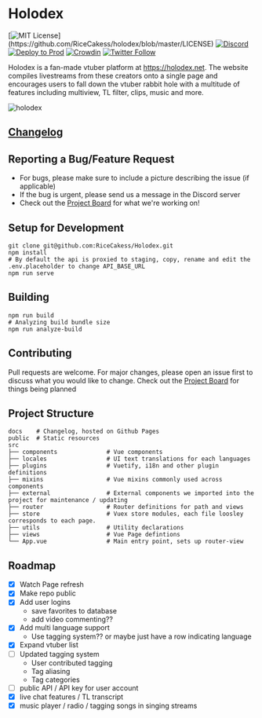 # Holodex

[![MIT License](https://img.shields.io/apm/l/atomic-design-ui.svg?)](https://github.com/RiceCakess/holodex/blob/master/LICENSE)
[![Discord](https://img.shields.io/discord/796190073271353385?label=Discord)](https://discord.gg/jctkgHBt4b)
[![Deploy to Prod](https://github.com/RiceCakess/holoclips/workflows/Deploy%20to%20production/badge.svg)](https://github.com/RiceCakess/holoclips/actions?query=workflow%3A%22Deploy+to+production%22)
[![Crowdin](https://badges.crowdin.net/holodex/localized.svg)](https://crowdin.com/project/holodex)
[![Twitter Follow](https://img.shields.io/twitter/follow/holodex?style=social)](https://twitter.com/holodex)

Holodex is a fan-made vtuber platform at https://holodex.net. The website compiles livestreams from these creators onto a single page and encourages users to fall down the vtuber rabbit hole with a multitude of features including multiview, TL filter, clips, music and more.

![holodex](https://github.com/RiceCakess/Holodex/blob/dev/public/img/intro-promo.jpg)

## [Changelog](https://github.com/HolodexNet/Holodex/blob/dev/docs/CHANGELOG.md)

## Reporting a Bug/Feature Request

- For bugs, please make sure to include a picture describing the issue (if applicable)
- If the bug is urgent, please send us a message in the Discord server
- Check out the [Project Board](https://github.com/RiceCakess/Holodex/projects) for what we're working on!

## Setup for Development

```
git clone git@github.com:RiceCakess/Holodex.git
npm install
# By default the api is proxied to staging, copy, rename and edit the .env.placeholder to change API_BASE_URL
npm run serve
```

## Building

```
npm run build
# Analyzing build bundle size
npm run analyze-build
```

## Contributing

Pull requests are welcome. For major changes, please open an issue first to discuss what you would like to change.
Check out the [Project Board](https://github.com/RiceCakess/Holodex/projects) for things being planned

## Project Structure

```
docs    # Changelog, hosted on Github Pages
public  # Static resources
src
├── components              # Vue components
├── locales                 # UI text translations for each languages
├── plugins                 # Vuetify, i18n and other plugin definitions
├── mixins                  # Vue mixins commonly used across components
├── external                # External components we imported into the project for maintenance / updating
├── router                  # Router definitions for path and views
├── store                   # Vuex store modules, each file loosley corresponds to each page.
├── utils                   # Utility declarations
├── views                   # Vue Page defintions
└── App.vue                 # Main entry point, sets up router-view
```

## Roadmap

- [x] Watch Page refresh
- [x] Make repo public
- [x] Add user logins
  - save favorites to database
  - add video commenting??
- [x] Add multi language support
  - Use tagging system?? or maybe just have a row indicating language
- [x] Expand vtuber list
- [ ] Updated tagging system
  - User contributed tagging
  - Tag aliasing
  - Tag categories
- [ ] public API / API key for user account
- [x] live chat features / TL transcript
- [x] music player / radio / tagging songs in singing streams
